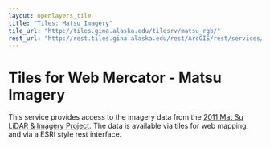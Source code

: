```yaml
---
layout: openlayers_tile
title: "Tiles: Matsu Imagery"
tile_url: "http://tiles.gina.alaska.edu/tilesrv/matsu_rgb/"
rest_url: "http://rest.tiles.gina.alaska.edu/rest/ArcGIS/rest/services/matsu_rgb/MapServer"
---
```


Tiles for Web Mercator - Matsu Imagery
======================================

This service provides access to the imagery data from the [2011 Mat Su LiDAR & Imagery Project](http://www.matsugov.us/it/2011-lidar-imagery-project). The data is available via tiles for web mapping, and via a ESRI style rest interface.
